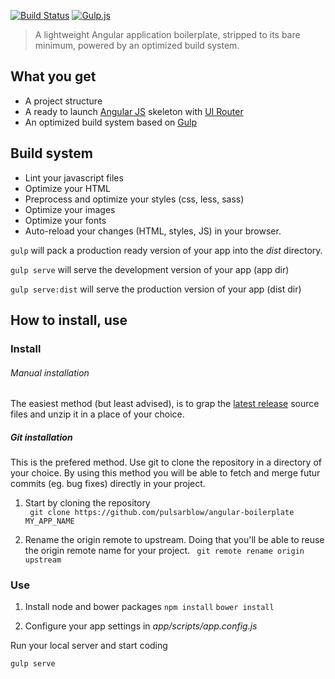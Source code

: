 [![Build Status](https://travis-ci.org/PulsarBlow/angular-boilerplate.svg?branch=master)](https://travis-ci.org/PulsarBlow/angular-boilerplate) [![Gulp.js](http://img.shields.io/badge/built%20with-gulp.js-brightgreen.svg?style=flat-square)](http://gulpjs.com/) 

> A lightweight Angular application boilerplate, stripped to its bare minimum, powered by an optimized build system.
 
## What you get

- A project structure
- A ready to launch [Angular JS](http://angularjs.org) skeleton with [UI Router](http://angular-ui.github.io/ui-router/site)
- An optimized build system based on [Gulp](http://gulpjs.com/)


## Build system

- Lint your javascript files
- Optimize your HTML
- Preprocess and optimize your styles (css, less, sass)
- Optimize your images
- Optimize your fonts
- Auto-reload your changes (HTML, styles, JS) in your browser.

``` gulp ```
will pack a production ready version of your app into the *dist* directory. 

``` gulp serve ```
will serve the development version of your app (app dir)

``` gulp serve:dist ```
will serve the production version of your app (dist dir)

## How to install, use

### Install

###### Manual installation

The easiest method (but least advised), is to grap the [latest release](https://github.com/PulsarBlow/angular-boilerplate/archive/0.1.0.zip) source files and unzip it in a place of your choice.

##### Git installation

This is the prefered method. 
Use git to clone the repository in a directory of your choice. 
By using this method you will be able to fetch and merge futur commits (eg. bug fixes) directly in your project.

1. Start by cloning the repository  
``` git clone https://github.com/pulsarblow/angular-boilerplate MY_APP_NAME``` 

2. Rename the origin remote to upstream. Doing that you'll be able to reuse the origin remote name for your project.
``` git remote rename origin upstream```

### Use

1. Install node and bower packages
``` npm install ```
``` bower install ```

2. Configure your app settings in *app/scripts/app.config.js*

Run your local server and start coding

```gulp serve```


